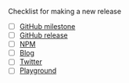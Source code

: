 Checklist for making a new release

* [ ] [GitHub milestone](https://github.com/prettier/prettier/milestones)
* [ ] [GitHub release](https://github.com/prettier/prettier/releases)
* [ ] [NPM](https://www.npmjs.com/package/prettier)
* [ ] [Blog](https://prettier.io/blog/)
* [ ] [Twitter](https://twitter.com/PrettierCode)
* [ ] [Playground](https://prettier.io/playground/)
